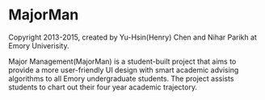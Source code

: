 MajorMan
========
Copyright 2013-2015, created by Yu-Hsin(Henry) Chen and Nihar Parikh at Emory Univerisity.

Major Management(MajorMan) is a student-built project that aims to provide a more user-friendly UI design with smart academic advising algorithms to all Emory undergraduate students. The project assists students to chart out their four year academic trajectory. 
